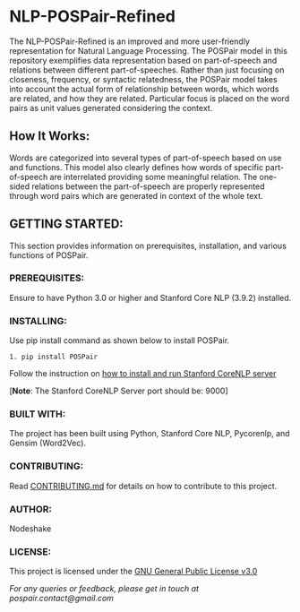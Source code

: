 # NLP-POSPair-Refined
The NLP-POSPair-Refined is an improved and more user-friendly representation for Natural Language Processing. The POSPair model in this repository exemplifies data representation based on part-of-speech and relations between different part-of-speeches. Rather than just focusing on closeness, frequency, or syntactic relatedness, the POSPair model takes into account the actual form of relationship between words, which words are related, and how they are related. Particular focus is placed on the word pairs as unit values generated considering the context.

## How It Works:
Words are categorized into several types of part-of-speech based on use and functions. This model also clearly defines how words of specific part-of-speech are interrelated providing some meaningful relation. The one-sided relations between the part-of-speech are properly represented through word pairs which are generated in context of the whole text.

## GETTING STARTED:
This section provides information on prerequisites, installation, and various functions of POSPair.

### PREREQUISITES:
Ensure to have Python 3.0 or higher and Stanford Core NLP (3.9.2) installed.

### INSTALLING:
Use pip install command as shown below to install POSPair.
```
1. pip install POSPair
```
Follow the instruction on [how to install and run Stanford CoreNLP server](http://stanfordnlp.github.io/CoreNLP/corenlp-server.html#getting-started)

[**Note**: The Stanford CoreNLP Server port should be: 9000]

### BUILT WITH:
The project has been built using Python, Stanford Core NLP, Pycorenlp, and Gensim (Word2Vec).

### CONTRIBUTING:
Read [CONTRIBUTING.md](https://github.com/nodeshake/NLP-POSPair-Refined/blob/master/CONTRIBUTING.md) for details on how to contribute to this project.

### AUTHOR:
Nodeshake

### LICENSE:
This project is licensed under the [GNU General Public License v3.0](https://github.com/nodeshake/NLP-POSPair-Refined/blob/master/LICENSE)

_For any queries or feedback, please get in touch at pospair.contact@gmail.com_
